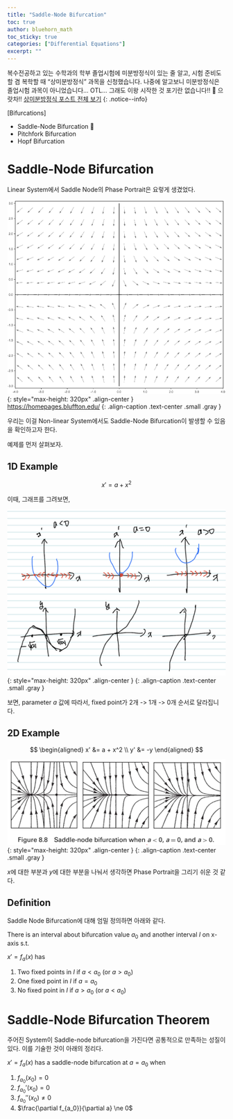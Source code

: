 ```yaml
---
title: "Saddle-Node Bifurcation"
toc: true
author: bluehorn_math
toc_sticky: true
categories: ["Differential Equations"]
excerpt: ""
---
```


복수전공하고 있는 수학과의 학부 졸업시험에 미분방정식이 있는 줄 알고, 시험 준비도 할 겸 복학할 때 “상미분방정식” 과목을 신청했습니다. 나중에 알고보니 미분방정식은 졸업시험 과목이 아니었습니다… OTL… 그래도 이왕 시작한 것 포기란 없습니다!! 💪 으랏차!!
[상미분방정식 포스트 전체 보기](/categories/ordinary-differential-equations)
{: .notice--info}

<div class="proof" markdown="1">

[Bifurcations]

- Saddle-Node Bifurcation 👋
- Pitchfork Bifurcation
- Hopf Bifurcation

</div>

# Saddle-Node Bifurcation

Linear System에서 Saddle Node의 Phase Portrait은 요렇게 생겼었다.

![](/images/mathematics/ordinary-differential-equations/saddle-system.png){: style="max-height: 320px" .align-center }
https://homepages.bluffton.edu/
{: .align-caption .text-center .small .gray }

우리는 이걸 Non-linear System에서도 Saddle-Node Bifurcation이 발생할 수 있음을 확인하고자 한다.

예제를 먼저 살펴보자.

## 1D Example

<div class="problem" markdown="1">

$$
x' = a + x^2
$$

</div>

이때, 그래프를 그려보면,

![](/images/mathematics/ordinary-differential-equations/saddle-node-bifurcation-1.png){: style="max-height: 320px" .align-center }
{: .align-caption .text-center .small .gray }

보면, parameter $a$ 값에 따라서, fixed point가 2개 -> 1개 -> 0개 순서로 달라집니다.

## 2D Example

<div class="problem" markdown="1">

$$
\begin{aligned}
x' &= a + x^2 \\
y' &= -y
\end{aligned}
$$

</div>

![](/images/mathematics/ordinary-differential-equations/saddle-node-bifurcation-2.png){: style="max-height: 320px" .align-center }
{: .align-caption .text-center .small .gray }

$x$에 대한 부분과 $y$에 대한 부분을 나눠서 생각하면 Phase Portrait을 그리기 쉬운 것 같다.

## Definition

Saddle Node Bifurcation에 대해 엄밀 정의하면 아래와 같다.

<div class="theorem" markdown="1">

There is an interval about bifurcation value $a_0$ and another interval $I$ on x-axis s.t.

$x' = f_a(x)$ has

1. Two fixed points in $I$ if $a < a_0$ (or $a > a_0$)
2. One fixed point in $I$ if $a = a_0$
3. No fixed point in $I$ if $a > a_0$ (or $a < a_0$)

</div>

# Saddle-Node Bifurcation Theorem

주어진 System이 Saddle-node bifurcation을 가진다면 공통적으로 만족하는 성질이 있다. 이를 기술한 것이 아래의 정리다.

<div class="theorem" markdown="1">

$x' = f_a(x)$ has a saddle-node bifurcation at $a = a_0$ when

1. $f_{a_0} (x_0) = 0$
2. $f_{a_0}' (x_0) = 0$
3. $f_{a_0}'' (x_0) \ne 0$
4. $\frac{\partial f_{a_0}}{\partial a} \ne 0$

</div>

<div class="proof" markdown="1">



</div>